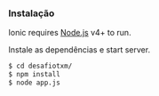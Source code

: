 ### Instalação

Ionic requires [Node.js](https://nodejs.org/) v4+ to run.

Instale as dependências e start server.

```sh
$ cd desafiotxm/
$ npm install 
$ node app.js
```

